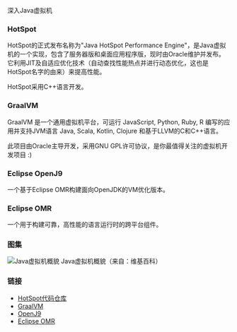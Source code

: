 深入Java虚拟机

### HotSpot 
HotSpot的正式发布名称为"Java HotSpot Performance Engine"，是Java虚拟机的一个实现，包含了服务器版和桌面应用程序版，现时由Oracle维护并发布。它利用JIT及自适应优化技术（自动查找性能热点并进行动态优化，这也是HotSpot名字的由来）来提高性能。

HotSpot采用C++语言开发。

### GraalVM
GraalVM 是一个通用虚拟机平台，可运行 JavaScript, Python, Ruby, R 编写的应用并支持JVM语言 Java, Scala, Kotlin, Clojure 和基于LLVM的C和C++语言。

此项目由Oracle主导开发，采用GNU GPL许可协议，是你最值得关注的虚拟机开发项目 :)

### Eclipse OpenJ9
一个基于Eclipse OMR构建面向OpenJDK的VM优化版本。

### Eclipse OMR
一个用于构建可靠，高性能的语言运行时的跨平台组件。

### 图集
![Java虚拟机概貌](https://upload.wikimedia.org/wikipedia/commons/3/3a/Java_virtual_machine_architecture.svg) Java虚拟机概貌（来自：维基百科）

### 链接
* [HotSpot代码仓库](http://hg.openjdk.java.net/jdk/hs/)
* [GraalVM](https://www.graalvm.org/)
* [OpenJ9](https://github.com/eclipse/openj9)
* [Eclipse OMR](https://github.com/eclipse/omr)
